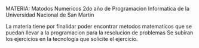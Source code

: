 MATERIA: Matodos Numericos 2do año de Programacion Informatica de la Universidad Nacional de San Martin

La materia tiene por finalidar poder encontrar metodos matematicos que se puedan llevar a la programacion para la resolucion de problemas
Se subiran los ejercicios en la tecnología que solicite el ejercicio.

